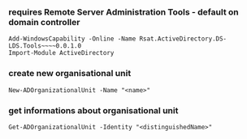 ### requires Remote Server Administration Tools - default on domain controller
```
Add-WindowsCapability -Online -Name Rsat.ActiveDirectory.DS-LDS.Tools~~~~0.0.1.0
Import-Module ActiveDirectory
```

### create new organisational unit
```
New-ADOrganizationalUnit -Name "<name>"
```

### get informations about organisational unit
```
Get-ADOrganizationalUnit -Identity "<distinguishedName>"
```

